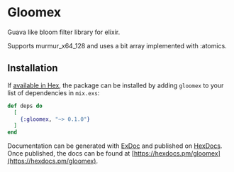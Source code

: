 # Gloomex

Guava like bloom filter library for elixir.

Supports murmur_x64_128 and uses a bit array implemented with :atomics.

## Installation

If [available in Hex](https://hex.pm/docs/publish), the package can be installed
by adding `gloomex` to your list of dependencies in `mix.exs`:

```elixir
def deps do
  [
    {:gloomex, "~> 0.1.0"}
  ]
end
```

Documentation can be generated with [ExDoc](https://github.com/elixir-lang/ex_doc)
and published on [HexDocs](https://hexdocs.pm). Once published, the docs can
be found at [https://hexdocs.pm/gloomex](https://hexdocs.pm/gloomex).

